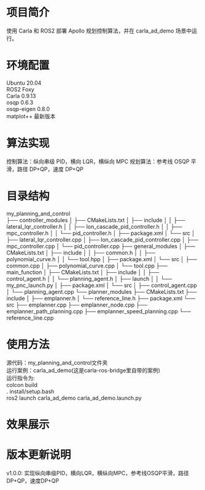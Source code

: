 # 项目简介
使用 Carla 和 ROS2 部署 Apollo 规划控制算法，并在 carla_ad_demo 场景中运行。

# 环境配置
Ubuntu 20.04  
ROS2 Foxy   
Carla 0.9.13  
osqp 0.6.3  
osqp-eigen 0.8.0   
matplot++ 最新版本   

# 算法实现
控制算法：纵向串级 PID，横向 LQR，横纵向 MPC 
规划算法：参考线 OSQP 平滑，路径 DP+QP，速度 DP+QP

# 目录结构
my_planning_and_control  
├── controller_modules
│   ├── CMakeLists.txt
│   ├── include
│   │   ├── lateral_lqr_controller.h
│   │   ├── lon_cascade_pid_controller.h
│   │   ├── mpc_controller.h
│   │   └── pid_controller.h
│   ├── package.xml
│   └── src
│       ├── lateral_lqr_controller.cpp
│       ├── lon_cascade_pid_controller.cpp
│       ├── mpc_controller.cpp
│       └── pid_controller.cpp
├── general_modules
│   ├── CMakeLists.txt
│   ├── include
│   │   ├── common.h
│   │   ├── polynomial_curve.h
│   │   └── tool.hpp
│   ├── package.xml
│   └── src
│       ├── common.cpp
│       ├── polynomial_curve.cpp
│       └── tool.cpp
├── main_function
│   ├── CMakeLists.txt
│   ├── include
│   │   ├── control_agent.h
│   │   └── planning_agent.h
│   ├── launch
│   │   └── my_pnc_launch.py
│   ├── package.xml
│   └── src
│       ├── control_agent.cpp
│       └── planning_agent.cpp
└── planner_modules
    ├── CMakeLists.txt
    ├── include
    │   ├── emplanner.h
    │   └── reference_line.h
    ├── package.xml
    └── src
        ├── emplanner.cpp
        ├── emplanner_node.cpp
        ├── emplanner_path_planning.cpp
        ├── emplanner_speed_planning.cpp
        └── reference_line.cpp
# 使用方法  
源代码：my_planning_and_control文件夹 \
运行案例：carla_ad_demo(这是carla-ros-bridge里自带的案例)\
运行指令为:\
colcon build \
. install/setup.bash  \
ros2 launch carla_ad_demo carla_ad_demo.launch.py  
# 效果展示
# 版本更新说明
v1.0.0:
 实现纵向串级PID，横向LQR，横纵向MPC，参考线OSQP平滑，路径DP+QP，速度DP+QP